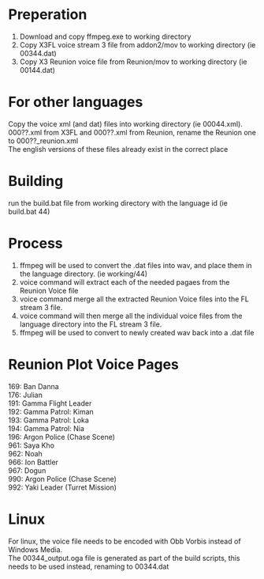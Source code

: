 # Preperation

1. Download and copy ffmpeg.exe to working directory
2. Copy X3FL voice stream 3 file from addon2/mov to working directory (ie 00344.dat)
3. Copy X3 Reunion voice file from Reunion/mov to working directory (ie 00144.dat)

# For other languages

Copy the voice xml (and dat) files into working directory (ie 00044.xml).<br/>
000??.xml from X3FL and 000??.xml from Reunion, rename the Reunion one to 000??_reunion.xml<br/>
The english versions of these files already exist in the correct place<br/>

# Building

run the build.bat file from working directory with the language id (ie build.bat 44)

# Process

1. ffmpeg will be used to convert the .dat files into wav, and place them in the language directory. (ie working/44)
2. voice command will extract each of the needed pagaes from the Reunion Voice file
3. voice command merge all the extracted Reunion Voice files into the FL stream 3 file.
4. voice command will then merge all the individual voice files from the language directory into the FL stream 3 file.
5. ffmpeg will be used to convert to newly created wav back into a .dat file

# Reunion Plot Voice Pages

169: Ban Danna<br/>
176: Julian<br/>
191: Gamma Flight Leader<br/>
192: Gamma Patrol: Kiman<br/>
193: Gamma Patrol: Loka<br/>
194: Gamma Patrol: Nia<br/>
196: Argon Police (Chase Scene)<br/>
961: Saya Kho<br/>
962: Noah<br/>
966: Ion Battler<br/>
967: Dogun<br/>
990: Argon Police (Chase Scene)<br/>
992: Yaki Leader (Turret Mission)<br/>

# Linux

For linux, the voice file needs to be encoded with Obb Vorbis instead of Windows Media.<br/>
The 00344_output.oga file is generated as part of the build scripts, this needs to be used instead, renaming to 00344.dat<br/>